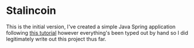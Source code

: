 # Stalincoin

This is the initial version, I've created a simple Java Spring application following [this tutorial](https://spring.io/guides/gs/spring-boot/) however everything's been typed out by hand so I did legitimately write out this project thus far.
